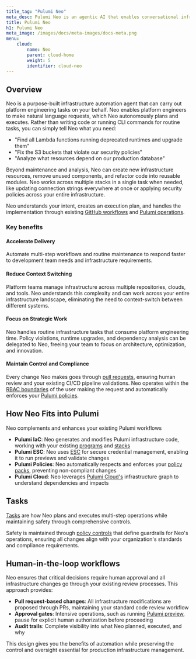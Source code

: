 ```yaml
---
title_tag: "Pulumi Neo"
meta_desc: Pulumi Neo is an agentic AI that enables conversational infrastructure management through natural language interactions.
title: Pulumi Neo
h1: Pulumi Neo
meta_image: /images/docs/meta-images/docs-meta.png
menu:
    cloud:
        name: Neo
        parent: cloud-home
        weight: 5
        identifier: cloud-neo
---
```


## Overview

Neo is a purpose-built infrastructure automation agent that can carry out platform engineering tasks on your behalf. Neo enables platform engineers to make natural language requests, which Neo autonomously plans and executes. Rather than writing code or running CLI commands for routine tasks, you can simply tell Neo what you need:

- "Find all Lambda functions running deprecated runtimes and upgrade them"
- "Fix the S3 buckets that violate our security policies"
- "Analyze what resources depend on our production database"

Beyond maintenance and analysis, Neo can create new infrastructure resources, remove unused components, and refactor code into reusable modules. Neo works across multiple stacks in a single task when needed, like updating connection strings everywhere at once or applying security policies across your entire infrastructure.

Neo understands your intent, creates an execution plan, and handles the implementation through existing [GitHub workflows](/docs/iac/using-pulumi/continuous-delivery/github-actions/) and [Pulumi operations](/docs/iac/cli/).

### Key benefits

#### Accelerate Delivery

Automate multi-step workflows and routine maintenance to respond faster to development team needs and infrastructure requirements.

#### Reduce Context Switching

Platform teams manage infrastructure across multiple repositories, clouds, and tools. Neo understands this complexity and can work across your entire infrastructure landscape, eliminating the need to context-switch between different systems.

#### Focus on Strategic Work

Neo handles routine infrastructure tasks that consume platform engineering time. Policy violations, runtime upgrades, and dependency analysis can be delegated to Neo, freeing your team to focus on architecture, optimization, and innovation.

#### Maintain Control and Compliance

Every change Neo makes goes through [pull requests](/docs/pulumi-cloud/neo/pull-requests/), ensuring human review and your existing CI/CD pipeline validations. Neo operates within the [RBAC boundaries](/docs/pulumi-cloud/access-management/rbac/) of the user making the request and automatically enforces your [Pulumi policies](/docs/iac/crossguard/).

## How Neo Fits into Pulumi

Neo complements and enhances your existing Pulumi workflows

- **Pulumi IaC**: Neo generates and modifies Pulumi infrastructure code, working with your existing [programs](/docs/iac/concepts/projects/) and [stacks](/docs/iac/concepts/stacks/)
- **Pulumi ESC**: Neo uses [ESC](/docs/esc/) for secure credential management, enabling it to run previews and validate changes
- **Pulumi Policies**: Neo automatically respects and enforces your [policy packs](/docs/iac/crossguard/), preventing non-compliant changes
- **Pulumi Cloud**: Neo leverages [Pulumi Cloud's](/docs/pulumi-cloud/) infrastructure graph to understand dependencies and impacts

## Tasks

[Tasks](/docs/pulumi-cloud/neo/tasks/) are how Neo plans and executes multi-step operations while maintaining safety through comprehensive controls.

Safety is maintained through [policy controls](/docs/iac/crossguard/) that define guardrails for Neo's operations, ensuring all changes align with your organization's standards and compliance requirements.

## Human-in-the-loop workflows

Neo ensures that critical decisions require human approval and all infrastructure changes go through your existing review processes. This approach provides:

- **Pull request-based changes**: All infrastructure modifications are proposed through PRs, maintaining your standard code review workflow
- **Approval gates**: Intensive operations, such as running [Pulumi preview](/docs/pulumi-cloud/neo/running-previews/), pause for explicit human authorization before proceeding
- **Audit trails**: Complete visibility into what Neo planned, executed, and why

This design gives you the benefits of automation while preserving the control and oversight essential for production infrastructure management.
